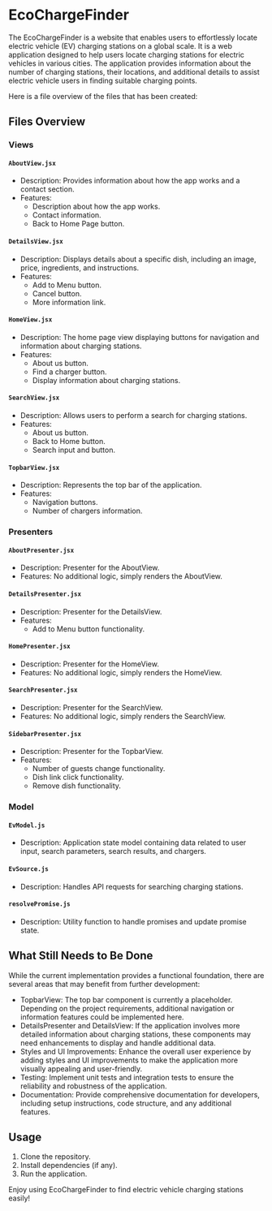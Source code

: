 # EcoChargeFinder

The EcoChargeFinder is a website that enables users to effortlessly locate electric vehicle (EV) charging stations on a global scale. It is a web application designed to help users locate charging stations for electric vehicles in various cities. The application provides information about the number of charging stations, their locations, and additional details to assist electric vehicle users in finding suitable charging points.

Here is a file overview of the files that has been created: 

## Files Overview

### Views

#### `AboutView.jsx`
- Description: Provides information about how the app works and a contact section.
- Features:
  - Description about how the app works.
  - Contact information.
  - Back to Home Page button.

#### `DetailsView.jsx`
- Description: Displays details about a specific dish, including an image, price, ingredients, and instructions.
- Features:
  - Add to Menu button.
  - Cancel button.
  - More information link.

#### `HomeView.jsx`
- Description: The home page view displaying buttons for navigation and information about charging stations.
- Features:
  - About us button.
  - Find a charger button.
  - Display information about charging stations.

#### `SearchView.jsx`
- Description: Allows users to perform a search for charging stations.
- Features:
  - About us button.
  - Back to Home button.
  - Search input and button.

#### `TopbarView.jsx`
- Description: Represents the top bar of the application.
- Features:
  - Navigation buttons.
  - Number of chargers information.

### Presenters

#### `AboutPresenter.jsx`
- Description: Presenter for the AboutView.
- Features: No additional logic, simply renders the AboutView.

#### `DetailsPresenter.jsx`
- Description: Presenter for the DetailsView.
- Features:
  - Add to Menu button functionality.

#### `HomePresenter.jsx`
- Description: Presenter for the HomeView.
- Features: No additional logic, simply renders the HomeView.

#### `SearchPresenter.jsx`
- Description: Presenter for the SearchView.
- Features: No additional logic, simply renders the SearchView.

#### `SidebarPresenter.jsx`
- Description: Presenter for the TopbarView.
- Features:
  - Number of guests change functionality.
  - Dish link click functionality.
  - Remove dish functionality.

### Model

#### `EvModel.js`
- Description: Application state model containing data related to user input, search parameters, search results, and chargers.

#### `EvSource.js`
- Description: Handles API requests for searching charging stations.

#### `resolvePromise.js`
- Description: Utility function to handle promises and update promise state.

## What Still Needs to Be Done
While the current implementation provides a functional foundation, there are several areas that may benefit from further development:
* TopbarView: The top bar component is currently a placeholder. Depending on the project requirements, additional navigation or information features could be implemented here. 
* DetailsPresenter and DetailsView: If the application involves more detailed information about charging stations, these components may need enhancements to display and handle additional data. 
* Styles and UI Improvements: Enhance the overall user experience by adding styles and UI improvements to make the application more visually appealing and user-friendly. 
* Testing: Implement unit tests and integration tests to ensure the reliability and robustness of the application. 
* Documentation: Provide comprehensive documentation for developers, including setup instructions, code structure, and any additional features. 

## Usage

1. Clone the repository.
2. Install dependencies (if any).
3. Run the application.

Enjoy using EcoChargeFinder to find electric vehicle charging stations easily!
